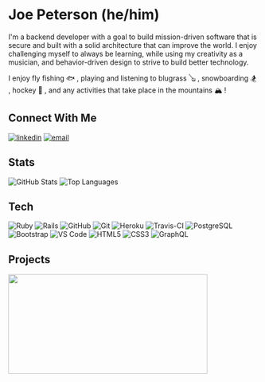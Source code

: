 # Joe Peterson (he/him)

I'm a backend developer with a goal to build mission-driven software that is secure and built with a solid architecture that can improve the world. I enjoy challenging myself to always be learning, while using my creativity as a musician, and behavior-driven design to strive to build better technology. 

I enjoy fly fishing 🐟 , playing and listening to blugrass 🪕 , snowboarding 🏂 , hockey 🏒 , and any activities that take place in the mountains 🏔 !

## Connect With Me

<section align="left">
  <a href="https://www.linkedin.com/in/joe-peterson-14718220b/"><img alt="linkedin"  src="https://img.shields.io/badge/-LinkedIn-black.svg?style=for-the-badge&logo=linkedin&colorB=1C5D99"/></a>
  <a href="mailto:petersonjoe5164@gmail.com"><img alt="email" src="https://img.shields.io/badge/-Email-f2c236.svg?style=for-the-badge&colorB=0078D4" /></a>
</section>

## Stats

![GitHub Stats](https://github-readme-stats.vercel.app/api?username=JoePeterson51&count_private=true&show_icons=true&theme=tokyonight)
![Top Languages](https://github-readme-stats.vercel.app/api/top-langs/?username=JoePeterson51&layout=compact&theme=tokyonight)

## Tech
<section align="left">

  ![Ruby](https://img.shields.io/badge/-Ruby-CC342D?style=plastic&logo=ruby)
  ![Rails](https://img.shields.io/badge/-Rails-CC0000?style=plastic&logo=ruby-on-rails)
  ![GitHub](https://img.shields.io/badge/-GitHub-181717?style=plastic&logo=github)
  ![Git](https://img.shields.io/badge/-Git-black?style=plastic&logo=git)
  ![Heroku](https://img.shields.io/badge/-Heroku-430098?style=plastic&logo=heroku)
  ![Travis-CI](https://badgen.net/badge/icon/travis?icon=travis&label)
  ![PostgreSQL](https://img.shields.io/badge/-PostgreSQL-ffffff?style=plastic&logo=postgresql)
  ![Bootstrap](https://img.shields.io/badge/-Bootstrap-302244?style=plastic&logo=bootstrap)
  ![VS Code](https://img.shields.io/badge/-VS%20Code-007ACC?style=plastic&logo=visual-studio-code)
  ![HTML5](https://img.shields.io/badge/-HTML5-E34F26?style=plastic&logo=html5&logoColor=white)
  ![CSS3](https://img.shields.io/badge/-CSS3-1572B6?style=plastic&logo=css3)
  ![GraphQL](https://badgen.net/badge/icon/graphql?icon=graphql&label)

</section>

## Projects

<section>
  <div>
      <a href="https://github.com/JoePeterson51/sweater_weather">
        <img src="https://github-readme-stats.vercel.app/api/pin/?username=JoePeterson51&hide=html&repo=sweater_weather&theme=tokyonight"  
        align="center" height="200" width="400"/>
      </a>
  </div>
</section>
